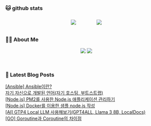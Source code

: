 
###  🐱 github stats  

<div id="main" align="center">
    <img src="https://github-readme-stats.vercel.app/api?username=peterica&count_private=true&show_icons=true&theme=radical"
        style="height: auto; margin-left: 20px; margin-right: 20px; padding: 10px;"/>
    <img src="https://github-readme-stats.vercel.app/api/top-langs/?username=peterica&layout=compact"   
        style="height: auto; margin-left: 20px; margin-right: 20px; padding: 10px;"/>
</div>

###  💁‍♀️ About Me  
<p align="center">
    <a href="https://peterica.tistory.com/"><img src="https://img.shields.io/badge/Blog-FF5722?style=flat-square&logo=Blogger&logoColor=white"/></a>
    <a href="mailto:ilovefran.ofm@gmail.com"><img src="https://img.shields.io/badge/Gmail-d14836?style=flat-square&logo=Gmail&logoColor=white&link=ilovefran.ofm@gmail.com"/></a>
</p>

<br>

### 📕 Latest Blog Posts   

<a href ="https://peterica.tistory.com/781"> [Ansible] Ansible이란? </a> <br>
<a href ="https://peterica.tistory.com/784"> 자기 자신으로 개발된 언어(자기 호스팅, 부트스트랩) </a> <br>
<a href ="https://peterica.tistory.com/783"> [Node.js] PM2를 사용한 Node.js 애플리케이션 관리하기 </a> <br>
<a href ="https://peterica.tistory.com/785"> [Node.js] Docker를 이용한 샘플 node.js 작성 </a> <br>
<a href ="https://peterica.tistory.com/778"> [AI] GTP4 Local LLM 사용해보기(GPT4ALL, Llama 3 8B, LocalDocs) </a> <br>
<a href ="https://peterica.tistory.com/775"> [GO] Goroutine과 Coroutine의 차이점 </a> <br>
